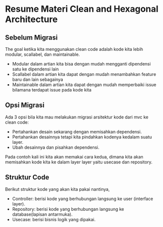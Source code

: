 # Resume Materi Clean and Hexagonal Architecture

##  Sebelum Migrasi
The goal ketika kita menggunakan clean code adalah kode kita lebih modular, scallabel, dan maintainable.

<ul>
<li>Modular dalam artian kita bisa dengan mudah mengganti dipendensi satu ke dipendensi lain</li>
<li>Scallabel dalam artian kita dapat dengan mudah menambahkan feature baru dan lain sebagainya</li>
<li>Maintainable dalam artian kita dapat dengan mudah memperbaiki issue bilamana terdapat issue pada kode kita</li>
</ul>

## Opsi Migrasi
Ada 3 opsi bila kita mau melakukan migrasi arsitektur kode dari mvc ke clean code:

<ul>
<li>Pertahankan desain sekarang dengan memisahkan dependensi.</li>
<li>Pertahankan desainnya tetapi kita pindahkan kodenya kedalam suatu layer.</li>
<li>Ubah desainnya dan pisahkan dependensi.</li>
</ul>

Pada contoh kali ini kita akan memakai cara kedua, dimana kita akan memisahkan kode kita ke dalam layer layer yaitu usecase dan repository.

## Struktur Code
Berikut struktur kode yang akan kita pakai nantinya,
<ul>
<li>Controller: berisi kode yang berhubungan langsung ke user (interface layer).</li>
<li>Repository: berisi kode yang berhubungan langsung ke database(lapisan antarmuka).</li>
<li>Usecase: berisi bisnis logik yang dipakai.</li>
</ul>
